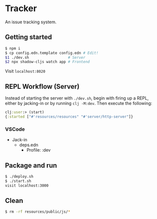 # Tracker

An issue tracking system.

## Getting started

```bash
$ npm i
$ cp config.edn.template config.edn # Edit!
$1 ./dev.sh                  # Server
$2 npx shadow-cljs watch app # Frontend
```

Visit `localhost:8020`

## REPL Workflow (Server)

Instead of starting the server with `./dev.sh`, begin with
firing up a REPL, either by jacking-in or by running `clj -M:dev`. 
Then execute the following:

```clojure
clj:user:> (start)
{:started ["#'resources/resources" "#'server/http-server"]}
```

### VSCode

- Jack-in
    - deps.edn
        - Profile: :dev

## Package and run

```bash
$ ./deploy.sh
$ ./start.sh
visit localhost:3000
```

## Clean

```bash
$ rm -rf resources/public/js/*
```
